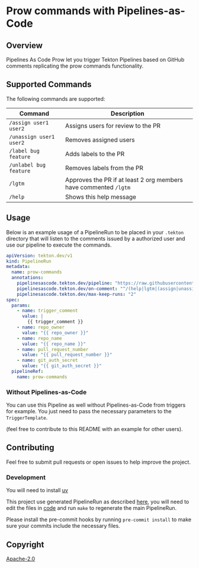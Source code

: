 # Prow commands with Pipelines-as-Code

## Overview

Pipelines As Code Prow let you trigger Tekton Pipelines based on GitHub comments replicating the prow commands functionality.

## Supported Commands

The following commands are supported:

| Command                 | Description                                                      |
|-------------------------|------------------------------------------------------------------|
| `/assign user1 user2`   | Assigns users for review to the PR                               |
| `/unassign user1 user2` | Removes assigned users                                           |
| `/label bug feature`    | Adds labels to the PR                                            |
| `/unlabel bug feature`  | Removes labels from the PR                                       |
| `/lgtm`                 | Approves the PR if at least 2 org members have commented `/lgtm` |
| `/help`                 | Shows this help message                                          |

## Usage

Below is an example usage of a PipelineRun to be placed in your `.tekton`
directory that will listen to the comments issued by a authorized user and use
our pipeline to execute the commands.

```yaml
apiVersion: tekton.dev/v1
kind: PipelineRun
metadata:
  name: prow-commands
  annotations:
    pipelinesascode.tekton.dev/pipeline: "https://raw.githubusercontent.com/openshift-pipelines/pipelines-as-code-prow/refs/heads/main/pipeline-prow.yaml"
    pipelinesascode.tekton.dev/on-comment: "^/(help|lgtm|(assign|unassign|label|unlabel)[ ].*)$"
    pipelinesascode.tekton.dev/max-keep-runs: "2"
spec:
  params:
    - name: trigger_comment
      value: |
        {{ trigger_comment }}
    - name: repo_owner
      value: "{{ repo_owner }}"
    - name: repo_name
      value: "{{ repo_name }}"
    - name: pull_request_number
      value: "{{ pull_request_number }}"
    - name: git_auth_secret
      value: "{{ git_auth_secret }}"
  pipelineRef:
    name: prow-commands
```

### Without Pipelines-as-Code

You can use this Pipeline as well without Pipelines-as-Code from triggers for
example. You just need to pass the necessary parameters to the
`TriggerTemplate`.

(feel free to contribute to this README with an example for other users).

## Contributing

Feel free to submit pull requests or open issues to help improve the
project.

### Development

You will need to install [uv](https://github.com/astral-sh/uv)

This project use generated PipelineRun as described
[here](https://blog.chmouel.com/2020/07/28/tekton-yaml-templates-and-script-feature/),
you will need to edit the files in [code](./code) and run `make` to regenerate
the main PipelineRun.

Please install the pre-commit hooks by running `pre-commit install` to make sure
your commits include the necessary files.

## Copyright

[Apache-2.0](./LICENSE)
